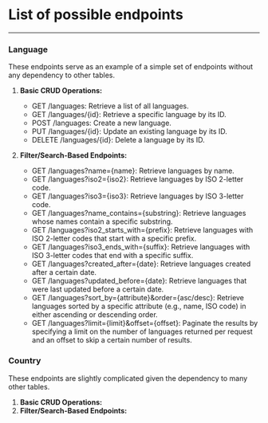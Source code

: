 # List of possible endpoints
-----------------------------

### Language
These endpoints serve as an example of a simple set of endpoints without any dependency to other tables.
1. **Basic CRUD Operations:**
   - GET /languages: Retrieve a list of all languages.
   - GET /languages/{id}: Retrieve a specific language by its ID.
   - POST /languages: Create a new language.
   - PUT /languages/{id}: Update an existing language by its ID.
   - DELETE /languages/{id}: Delete a language by its ID.

2. **Filter/Search-Based Endpoints:**
   - GET /languages?name={name}: Retrieve languages by name.
   - GET /languages?iso2={iso2}: Retrieve languages by ISO 2-letter code.
   - GET /languages?iso3={iso3}: Retrieve languages by ISO 3-letter code.
   - GET /languages?name_contains={substring}: Retrieve languages whose names contain a specific substring.
   - GET /languages?iso2_starts_with={prefix}: Retrieve languages with ISO 2-letter codes that start with a specific prefix.
   - GET /languages?iso3_ends_with={suffix}: Retrieve languages with ISO 3-letter codes that end with a specific suffix.
   - GET /languages?created_after={date}: Retrieve languages created after a certain date.
   - GET /languages?updated_before={date}: Retrieve languages that were last updated before a certain date.
   - GET /languages?sort_by={attribute}&order={asc/desc}: Retrieve languages sorted by a specific attribute (e.g., name, ISO code) in either ascending or descending order.
   - GET /languages?limit={limit}&offset={offset}: Paginate the results by specifying a limit on the number of languages returned per request and an offset to skip a certain number of results.

### Country
These endpoints are slightly complicated given the dependency to many other tables.
1. **Basic CRUD Operations:**
2. **Filter/Search-Based Endpoints:**